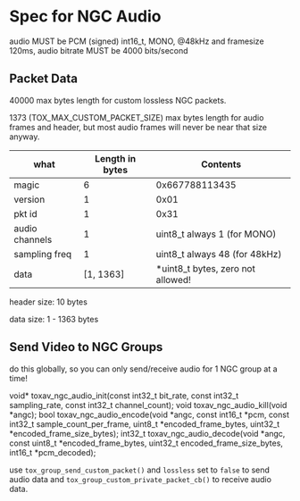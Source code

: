 
# Spec for NGC Audio

audio MUST be PCM (signed) int16_t, MONO, @48kHz and framesize 120ms, audio bitrate MUST be 4000 bits/second

## Packet Data

   40000 max bytes length for custom lossless NGC packets.

   1373 (TOX_MAX_CUSTOM_PACKET_SIZE) max bytes length for audio frames and header,
   but most audio frames will never be near that size anyway.




| what          | Length in bytes| Contents                                           |
|------         |--------        |------------------                                  |
| magic         |       6        |  0x667788113435                                    |
| version       |       1        |  0x01                                              |
| pkt id        |       1        |  0x31                                              |
| audio channels|       1        |  uint8_t always 1 (for MONO)                       |
| sampling freq |       1        |  uint8_t always 48 (for 48kHz)                     |
| data          |[1, 1363]       |  *uint8_t  bytes, zero not allowed!                |


header size: 10 bytes

data   size: 1 - 1363 bytes

## Send Video to NGC Groups

do this globally, so you can only send/receive audio for 1 NGC group at a time!

void* toxav_ngc_audio_init(const int32_t bit_rate, const int32_t sampling_rate, const int32_t channel_count);
void toxav_ngc_audio_kill(void *angc);
bool toxav_ngc_audio_encode(void *angc, const int16_t *pcm, const int32_t sample_count_per_frame,
                        uint8_t *encoded_frame_bytes, uint32_t *encoded_frame_size_bytes);
int32_t toxav_ngc_audio_decode(void *angc, const uint8_t *encoded_frame_bytes,
                        uint32_t encoded_frame_size_bytes,
                        int16_t *pcm_decoded);


use `tox_group_send_custom_packet()` and `lossless` set to `false` to send audio data
and `tox_group_custom_private_packet_cb()` to receive audio data.






